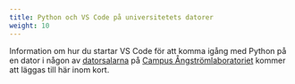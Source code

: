 ```yaml
---
title: Python och VS Code på universitetets datorer
weight: 10
---
```


Information om hur du startar VS Code för att komma igång med Python på en dator i någon av
[datorsalarna](/computer-rooms) på [Campus Ångströmlaboratoriet][ångström] kommer att läggas till
här inom kort.

[ångström]: https://angstrom.uu.se/
